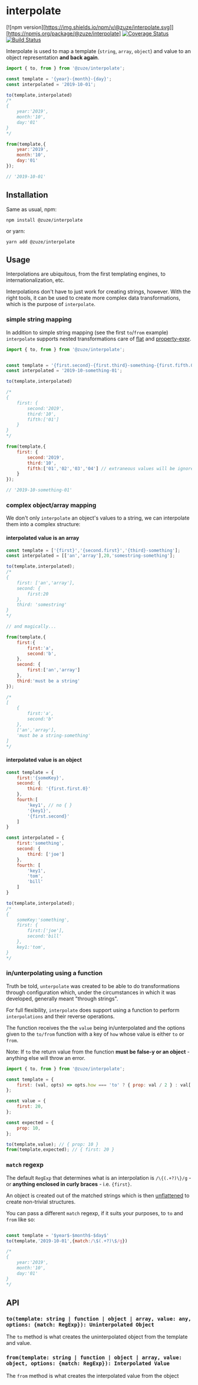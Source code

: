 # interpolate

[![npm version][https://img.shields.io/npm/v/@zuze/interpolate.svg]][https://npmjs.org/package/@zuze/interpolate]
[![Coverage Status](https://coveralls.io/repos/github/zuze-lab/interpolate/badge.svg)](https://coveralls.io/github/zuze-lab/interpolate)
[![Build Status](https://travis-ci.org/zuze-lab/interpolate.svg)](https://travis-ci.org/zuze-lab/interpolate)

Interpolate is used to map a template (`string`, `array`, `object`) and value to an object representation **and back again**.

```js
import { to, from } from '@zuze/interpolate';

const template = '{year}-{month}-{day}';
const interpolated = '2019-10-01';

to(template,interpolated) 
/*
{
    year:'2019',
    month:'10',
    day:'01'
}
*/

from(template,{
    year:'2019',
    month:'10',
    day:'01'
});

// '2019-10-01'
```

## Installation

Same as usual, npm:
```
npm install @zuze/interpolate
```

or yarn:
```
yarn add @zuze/interpolate
```

## Usage

Interpolations are ubiquitous, from the first templating engines, to internationalization, etc.

Interpolations don't have to just work for creating strings, however. With the right tools, it can be used to create more complex data transformations, which is the purpose of `interpolate`.

### simple string mapping

In addition to simple string mapping (see the first `to`/`from` example) `interpolate` supports nested transformations care of [flat](https://www.npmjs.com/package/flat) and [property-expr](https://www.npmjs.com/package/property-expr).

```js
import { to, from } from '@zuze/interpolate';


const template = '{first.second}-{first.third}-something-{first.fifth.0}';
const interpolated = '2019-10-something-01';

to(template,interpolated) 

/*
{
    first: {
        second:'2019',
        third:'10',
        fifth:['01']
    }
}
*/

from(template,{
    first: {
        second:'2019',
        third:'10',
        fifth:['01','02','03','04'] // extraneous values will be ignored
    }
});

// '2019-10-something-01'


```

### complex object/array mapping

We don't only `interpolate` an object's values to a string, we can interpolate them into a complex structure:

#### interpolated value is an array

```js
const template = ['{first}','{second.first}','{third}-something'];
const interpolated = [['an','array'],20,'somestring-something'];

to(template,interpolated);
/*
{
    first: ['an','array'],
    second: {
        first:20
    },
    third: 'somestring'
}
*/

// and magically...

from(template,{
    first:{
        first:'a',
        second:'b',
    },
    second: {
        first:['an','array']
    },
    third:'must be a string'
});

/*
[
    {
        first:'a',
        second:'b'
    },
    ['an','array'],
    'must be a string-something'
]
*/

```

#### interpolated value is an object

```js
const template = {
    first:'{someKey}',
    second: {
        third: '{first.first.0}'
    },
    fourth:[
        'key1', // no { }
        '{key1}',
        '{first.second}'
    ]
}

const interpolated = {
    first:'something',
    second: {
        third: ['joe']
    },
    fourth: [
        'key1',
        'tom',
        'bill'
    ]
}

to(template,interpolated);
/*
{
    someKey:'something',
    first: {
        first:['joe'],
        second:'bill'
    },
    key1:'tom',
}
*/


```

### in/unterpolating using a function

Truth be told, `unterpolate` was created to be able to do transformations through configuration which, under the circumstances in which it was developed,  generally meant "through strings".

For full flexibility, `interpolate` does support using a function to perform `interpolations` and their reverse operations.

The function receives the the `value` being in/unterpolated and the options given to the `to/from` function with a key of `how` whose value is either `to` or `from`.

Note: If `to` the return value from the function **must be false-y or an object** - anything else will throw an error.

```js
import { to, from } from '@zuze/interpolate';

const template = {
    first: (val, opts) => opts.how === 'to' ? { prop: val / 2 } : val['prop'] * 2
};

const value = {
    first: 20,
};

const expected = {
    prop: 10,
};

to(template,value); // { prop: 10 }
from(template,expected); // { first: 20 }
```

### `match` regexp

The default `RegExp` that determines what is an interpolation is `/\{(.+?)\}/g` - or **anything enclosed in curly braces** - i.e. `{first}`.

An object is created out of the matched strings which is then [unflattened](https://www.npmjs.com/package/flat#unflattenoriginal-options) to create non-trivial structures.

You can pass a different `match` regexp, if it suits your purposes, to `to` and `from` like so:

```js

const template = '$year$-$month$-$day$'
to(template,'2019-10-01',{match:/\$(.+?)\$/g})

/*
{
    year:'2019',
    month:'10',
    day:'01'
}
*/

```

## API

### `to(template: string | function | object | array, value: any, options: {match: RegExp}): Uninterpolated Object`

The `to` method is what creates the uninterpolated object from the template and value.

### `from(template: string | function | object | array, value: object, options: {match: RegExp}): Interpolated Value`

The `from` method is what creates the interpolated value from the object

##

[npm-image]: http://img.shields.io/npm/v/frisbee.svg?style=flat

[npm-url]: https://npmjs.org/package/@zuze/interpolate